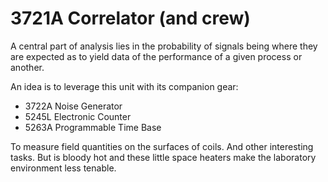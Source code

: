 # 3721A Correlator (and crew)

A central part of analysis lies in the probability of signals being where they are expected as to yield data of the performance of a given process or another.

An idea is to leverage this unit with its companion gear:

* 3722A Noise Generator
* 5245L Electronic Counter
* 5263A Programmable Time Base

To measure field quantities on the surfaces of coils. And other interesting tasks. But is bloody hot and these little space heaters make the laboratory environment less tenable.